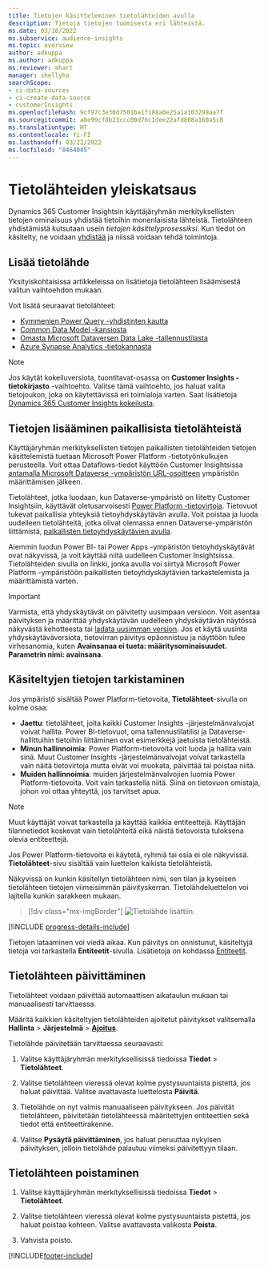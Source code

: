 ```yaml
---
title: Tietojen käsitteleminen tietolähteiden avulla
description: Tietoja tietojen tuomisesta eri lähteistä.
ms.date: 03/18/2022
ms.subservice: audience-insights
ms.topic: overview
author: adkuppa
ms.author: adkuppa
ms.reviewer: mhart
manager: shellyha
searchScope:
- ci-data-sources
- ci-create-data-source
- customerInsights
ms.openlocfilehash: 9cf97c3e30d7501ba1f188a0e25a1a103299aa7f
ms.sourcegitcommit: a8e99cf8b23ccc00d76c1dee22afd808a160a5c8
ms.translationtype: HT
ms.contentlocale: fi-FI
ms.lasthandoff: 03/22/2022
ms.locfileid: "8464045"
---
```

# <a name="data-sources-overview"></a>Tietolähteiden yleiskatsaus



Dynamics 365 Customer Insightsin käyttäjäryhmän merkityksellisten tietojen ominaisuus yhdistää tietoihin monenlaisista lähteistä. Tietolähteen yhdistämistä kutsutaan usein *tietojen käsittelyprosessiksi*. Kun tiedot on käsitelty, ne voidaan [yhdistää](data-unification.md) ja niissä voidaan tehdä toimintoja.

## <a name="add-a-data-source"></a>Lisää tietolähde

Yksityiskohtaisissa artikkeleissa on lisätietoja tietolähteen lisäämisestä valitun vaihtoehdon mukaan.

Voit lisätä seuraavat tietolähteet:

- [Kymmenien Power Query -yhdistinten kautta](connect-power-query.md)
- [Common Data Model -kansiosta](connect-common-data-model.md)
- [Omasta Microsoft Dataversen Data Lake -tallennustilasta](connect-dataverse-managed-lake.md)
- [Azure Synapse Analytics ‑tietokannasta](connect-synapse.md)

> [!NOTE]
> Jos käytät kokeiluversiota, tuontitavat-osassa on **Customer Insights -tietokirjasto** -vaihtoehto. Valitse tämä vaihtoehto, jos haluat valita tietojoukon, joka on käytettävissä eri toimialoja varten. Saat lisätietoja [Dynamics 365 Customer Insights kokeilusta](../trial-signup.md).

## <a name="add-data-from-on-premises-data-sources"></a>Tietojen lisääminen paikallisista tietolähteistä

Käyttäjäryhmän merkityksellisten tietojen paikallisten tietolähteiden tietojen käsittelemistä tuetaan Microsoft Power Platform -tietotyönkulkujen perusteella. Voit ottaa Dataflows-tiedot käyttöön Customer Insightsissa [antamalla Microsoft Dataverse -ympäristön URL-osoitteen](create-environment.md) ympäristön määrittämisen jälkeen.

Tietolähteet, jotka luodaan, kun Dataverse-ympäristö on liitetty Customer Insightsiin, käyttävät oletusarvoisesti [Power Platform -tietovirtoja](/power-query/dataflows/overview-dataflows-across-power-platform-dynamics-365). Tietovuot tukevat paikallisia yhteyksiä tietoyhdyskäytävän avulla. Voit poistaa ja luoda uudelleen tietolähteitä, jotka olivat olemassa ennen Dataverse-ympäristön liittämistä, [paikallisten tietoyhdyskäytävien avulla](/data-integration/gateway/service-gateway-app).

Aiemmin luodun Power BI- tai Power Apps -ympäristön tietoyhdyskäytävät ovat näkyvissä, ja voit käyttää niitä uudelleen Customer Insightsissa. Tietolähteiden sivulla on linkki, jonka avulla voi siirtyä Microsoft Power Platform -ympäristöön paikallisten tietoyhdyskäytävien tarkastelemista ja määrittämistä varten.

> [!IMPORTANT]
> Varmista, että yhdyskäytävät on päivitetty uusimpaan versioon. Voit asentaa päivityksen ja määrittää yhdyskäytävän uudelleen yhdyskäytävän näytössä näkyvästä kehotteesta tai [ladata uusimman version](https://powerapps.microsoft.com/downloads/). Jos et käytä uusinta yhdyskäytäväversiota, tietovirran päivitys epäonnistuu ja näyttöön tulee virhesanomia, kuten **Avainsanaa ei tueta: määritysominaisuudet. Parametrin nimi: avainsana**.

## <a name="review-ingested-data"></a>Käsiteltyjen tietojen tarkistaminen
Jos ympäristö sisältää Power Platform-tietovoita, **Tietolähteet**-sivulla on kolme osaa: 
- **Jaettu**: tietolähteet, joita kaikki Customer Insights -järjestelmänvalvojat voivat hallita. Power BI-tietovuot, oma tallennustilatilisi ja Dataverse-hallittuihin tietoihin liittäminen ovat esimerkkejä jaetuista tietolähteistä.
- **Minun hallinnoimia**: Power Platform-tietovoita voit luoda ja hallita vain sinä. Muut Customer Insights -järjestelmänvalvojat voivat tarkastella vain näitä tietovirtoja mutta eivät voi muokata, päivittää tai poistaa niitä.
- **Muiden hallinnoimia**: muiden järjestelmänvalvojien luomia Power Platform-tietovoita. Voit vain tarkastella niitä. Siinä on tietovuon omistaja, johon voi ottaa yhteyttä, jos tarvitset apua.
> [!NOTE]
> Muut käyttäjät voivat tarkastella ja käyttää kaikkia entiteettejä. Käyttäjän tilannetiedot koskevat vain tietolähteitä eikä näistä tietovoista tuloksena olevia entiteettejä.

Jos Power Platform-tietovoita ei käytetä, ryhmiä tai osia ei ole näkyvissä. **Tietolähteet**-sivu sisältää vain luettelon kaikista tietolähteistä.

Näkyvissä on kunkin käsitellyn tietolähteen nimi, sen tilan ja kyseisen tietolähteen tietojen viimeisimmän päivityskerran. Tietolähdeluettelon voi lajitella kunkin sarakkeen mukaan.

> [!div class="mx-imgBorder"]
> ![Tietolähde lisättiin.](media/configure-data-datasource-added.png "Tietolähde lisättiin")

[!INCLUDE [progress-details-include](../includes/progress-details-pane.md)]

Tietojen lataaminen voi viedä aikaa. Kun päivitys on onnistunut, käsiteltyjä tietoja voi tarkastella **Entiteetit**-sivulla. Lisätietoja on kohdassa [Entiteetit](entities.md).

## <a name="refresh-a-data-source"></a>Tietolähteen päivittäminen

Tietolähteet voidaan päivittää automaattisen aikataulun mukaan tai manuaalisesti tarvittaessa. 

Määritä kaikkien käsiteltyjen tietolähteiden ajoitetut päivitykset valitsemalla **Hallinta** > **Järjestelmä** > [**Ajoitus**](system.md#schedule-tab).

Tietolähde päivitetään tarvittaessa seuraavasti:

1. Valitse käyttäjäryhmän merkityksellisissä tiedoissa **Tiedot** > **Tietolähteet**.

2. Valitse tietolähteen vieressä olevat kolme pystysuuntaista pistettä, jos haluat päivittää. Valitse avattavasta luettelosta **Päivitä**.

3. Tietolähde on nyt valmis manuaaliseen päivitykseen. Jos päivität tietolähteen, päivitetään tietolähteessä määritettyjen entiteettien sekä tiedot että entiteettirakenne.

4. Valitse **Pysäytä päivittäminen**, jos haluat peruuttaa nykyisen päivityksen, jolloin tietolähde palautuu viimeksi päivitettyyn tilaan.

## <a name="delete-a-data-source"></a>Tietolähteen poistaminen

1. Valitse käyttäjäryhmän merkityksellisissä tiedoissa **Tiedot** > **Tietolähteet**.

2. Valitse tietolähteen vieressä olevat kolme pystysuuntaista pistettä, jos haluat poistaa kohteen. Valitse avattavasta valikosta **Poista**.

3. Vahvista poisto.


[!INCLUDE[footer-include](../includes/footer-banner.md)]
